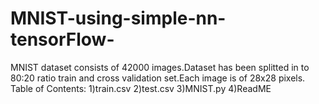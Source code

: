 # MNIST-using-simple-nn-tensorFlow-

MNIST dataset consists of 42000 images.Dataset has been splitted in to 80:20 ratio train and cross validation set.Each image 
is of 28x28 pixels.
Table of Contents:
1)train.csv
2)test.csv
3)MNIST.py
4)ReadME
